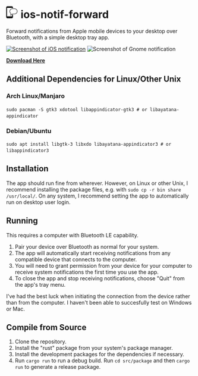 # <picture><source media="(prefers-color-scheme: dark)" srcset="icon-32-white.png"><source media="(prefers-color-scheme: light)" srcset="icon-32-black.png"><img alt="icon" src="icon-32-black.png"></picture> ios-notif-forward

Forward notifications from Apple mobile devices to your desktop over Bluetooth, with a simple desktop tray app.

<a target="_blank" rel="noopener noreferrer" href="https://user-images.githubusercontent.com/1307275/243147241-449e2fb0-d1ba-4705-9059-676939a14ec7.jpeg"><img src="https://user-images.githubusercontent.com/1307275/243147241-449e2fb0-d1ba-4705-9059-676939a14ec7.jpeg" alt="Screenshot of iOS notification" style="max-width: 100%; width: 515px"></a> ![Screenshot of Gnome notification](https://github.com/impiaaa/ios-notif-forward/assets/1307275/28c55151-f506-4105-80cb-6775455e87e3)

**[Download Here](https://github.com/impiaaa/ios-notif-forward/releases/latest)**

## Additional Dependencies for Linux/Other Unix

### Arch Linux/Manjaro

`sudo pacman -S gtk3 xdotool libappindicator-gtk3 # or libayatana-appindicator`

### Debian/Ubuntu

`sudo apt install libgtk-3 libxdo libayatana-appindicator3 # or libappindicator3`

## Installation

The app should run fine from wherever. However, on Linux or other Unix, I recommend installing the package files, e.g. with `sudo cp -r bin share /usr/local/`. On any system, I recommend setting the app to automatically run on desktop user login.

## Running

This requires a computer with Bluetooth LE capability.

1. Pair your device over Bluetooth as normal for your system.
2. The app will automatically start receiving notifications from any compatible device that connects to the computer.
3. You will need to grant permission from your device for your computer to receive system notifications the first time you use the app.
4. To close the app and stop receiving notifications, choose "Quit" from the app's tray menu.

I've had the best luck when initiating the connection from the device rather than from the computer. I haven't been able to succesfully test on Windows or Mac.

## Compile from Source

1. Clone the repository.
2. Install the "rust" package from your system's package manager.
3. Install the development packages for the dependencies if necessary.
4. Run `cargo run` to run a debug build. Run `cd src/package` and then `cargo run` to generate a release package.
